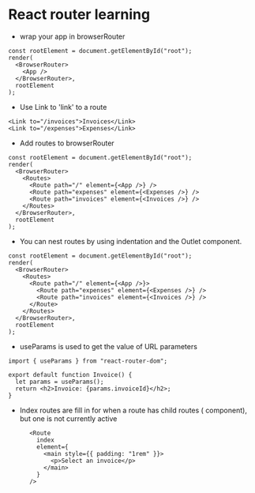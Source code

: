 # React router learning

- wrap your app in browserRouter

```
const rootElement = document.getElementById("root");
render(
  <BrowserRouter>
    <App />
  </BrowserRouter>,
  rootElement
);
```

- Use Link to 'link' to a route

```
<Link to="/invoices">Invoices</Link>
<Link to="/expenses">Expenses</Link>
```

- Add routes to browserRouter

```
const rootElement = document.getElementById("root");
render(
  <BrowserRouter>
    <Routes>
      <Route path="/" element={<App />} />
      <Route path="expenses" element={<Expenses />} />
      <Route path="invoices" element={<Invoices />} />
    </Routes>
  </BrowserRouter>,
  rootElement
);
```

- You can nest routes by using indentation and the Outlet component.

```
const rootElement = document.getElementById("root");
render(
  <BrowserRouter>
    <Routes>
      <Route path="/" element={<App />}>
        <Route path="expenses" element={<Expenses />} />
        <Route path="invoices" element={<Invoices />} />
      </Route>
    </Routes>
  </BrowserRouter>,
  rootElement
);
```

- useParams is used to get the value of URL parameters

```
import { useParams } from "react-router-dom";

export default function Invoice() {
  let params = useParams();
  return <h2>Invoice: {params.invoiceId}</h2>;
}
```

- Index routes are fill in for when a route has child routes (<Outlet /> component), but one is not currently active

```
      <Route
        index
        element={
          <main style={{ padding: "1rem" }}>
            <p>Select an invoice</p>
          </main>
        }
      />
```
